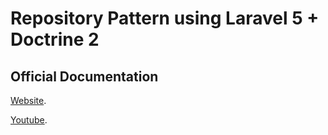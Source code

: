 # Repository Pattern using Laravel 5 + Doctrine 2

## Official Documentation

[Website](http://www.wilcarjose.com/2016/05/24/patron-repositorio-usando-laravel-5-doctrine-2/).

[Youtube](https://youtu.be/JezalamIEro).
